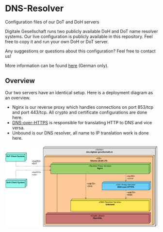 # DNS-Resolver
Configuration files of our DoT and DoH servers


Digitale Gesellschaft runs two publicly available DoH and DoT name resolver systems. Our live configuration is publicly available in this repository. Feel free to copy it and run your own DoH or DoT server.

Any suggestions or questions about this configuration? Feel free to contact us!

More information can be found [here](https://www.digitale-gesellschaft.ch/dns/) (German only).


## Overview

Our two servers have an identical setup. Here is a deployment diagram as an overview.

- Nginx is our reverse proxy which handles connections on port 853/tcp and port 443/tcp. All crypto and certificate configurations are done here.
- [DNS-over-HTTPS](https://github.com/m13253/dns-over-https) is responsible for translating HTTP to DNS and vice versa.
- Unbound is our DNS resolver, all name to IP translation work is done here.

![DNS Resolver Deployment Diagram](DNS-Resolver-Deployment-Diagram.png)
